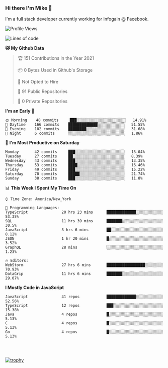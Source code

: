 ### Hi there I'm Mike 👋
I'm a full stack developer currently working for Infogain @ Facebook.

<!--START_SECTION:waka-->
![Profile Views](http://img.shields.io/badge/Profile%20Views-0-blue)

![Lines of code](https://img.shields.io/badge/From%20Hello%20World%20I%27ve%20Written-1.2%20million%20lines%20of%20code-blue)

**🐱 My Github Data** 

> 🏆 151 Contributions in the Year 2021
 > 
> 📦 0 Bytes Used in Github's Storage 
 > 
> 🚫 Not Opted to Hire
 > 
> 📜 91 Public Repositories 
 > 
> 🔑 0 Private Repositories  
 > 
**I'm an Early 🐤** 

```text
🌞 Morning    48 commits     ███░░░░░░░░░░░░░░░░░░░░░░   14.91% 
🌆 Daytime    166 commits    █████████████░░░░░░░░░░░░   51.55% 
🌃 Evening    102 commits    ████████░░░░░░░░░░░░░░░░░   31.68% 
🌙 Night      6 commits      ░░░░░░░░░░░░░░░░░░░░░░░░░   1.86%

```
📅 **I'm Most Productive on Saturday** 

```text
Monday       42 commits     ███░░░░░░░░░░░░░░░░░░░░░░   13.04% 
Tuesday      27 commits     ██░░░░░░░░░░░░░░░░░░░░░░░   8.39% 
Wednesday    43 commits     ███░░░░░░░░░░░░░░░░░░░░░░   13.35% 
Thursday     53 commits     ████░░░░░░░░░░░░░░░░░░░░░   16.46% 
Friday       49 commits     ███░░░░░░░░░░░░░░░░░░░░░░   15.22% 
Saturday     70 commits     █████░░░░░░░░░░░░░░░░░░░░   21.74% 
Sunday       38 commits     ███░░░░░░░░░░░░░░░░░░░░░░   11.8%

```


📊 **This Week I Spent My Time On** 

```text
⌚︎ Time Zone: America/New_York

💬 Programming Languages: 
TypeScript               20 hrs 23 mins      █████████████░░░░░░░░░░░░   53.35% 
SQL                      11 hrs 39 mins      ███████░░░░░░░░░░░░░░░░░░   30.5% 
JavaScript               3 hrs 6 mins        ██░░░░░░░░░░░░░░░░░░░░░░░   8.12% 
JSON                     1 hr 20 mins        █░░░░░░░░░░░░░░░░░░░░░░░░   3.52% 
GraphQL                  28 mins             ░░░░░░░░░░░░░░░░░░░░░░░░░   1.23%

🔥 Editors: 
WebStorm                 27 hrs 6 mins       █████████████████░░░░░░░░   70.93% 
DataGrip                 11 hrs 6 mins       ███████░░░░░░░░░░░░░░░░░░   29.07%

```

**I Mostly Code in JavaScript** 

```text
JavaScript               41 repos            █████████████░░░░░░░░░░░░   52.56% 
TypeScript               12 repos            ███░░░░░░░░░░░░░░░░░░░░░░   15.38% 
Java                     4 repos             █░░░░░░░░░░░░░░░░░░░░░░░░   5.13% 
C                        4 repos             █░░░░░░░░░░░░░░░░░░░░░░░░   5.13% 
Go                       4 repos             █░░░░░░░░░░░░░░░░░░░░░░░░   5.13%

```



<!--END_SECTION:waka-->

##### &nbsp;
[![trophy](https://github-profile-trophy.vercel.app/?username=uptonm&theme=dracula)](https://github.com/ryo-ma/github-profile-trophy)
